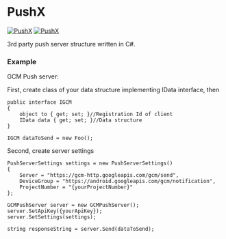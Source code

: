 # PushX

[![PushX](https://img.shields.io/pypi/status/Django.svg)]()
[![PushX](https://img.shields.io/badge/.NET-4.5.2-green.svg)]()


3rd party push server structure written in C#.


### Example

GCM Push server:

First, create class of your data structure implementing IData interface, then

    public interface IGCM
    {
        object to { get; set; }//Registration Id of client
        IData data { get; set; }//Data structure
    }

    IGCM dataToSend = new Foo();

Second, create server settings

    PushServerSettings settings = new PushServerSettings()
    {
        Server = "https://gcm-http.googleapis.com/gcm/send",
        DeviceGroup = "https://android.googleapis.com/gcm/notification",
        ProjectNumber = "{yourProjectNumber}"
    };
    
    GCMPushServer server = new GCMPushServer();
    server.SetApiKey({yourApiKey});
    server.SetSettings(settings);
    
    string responseString = server.Send(dataToSend);
